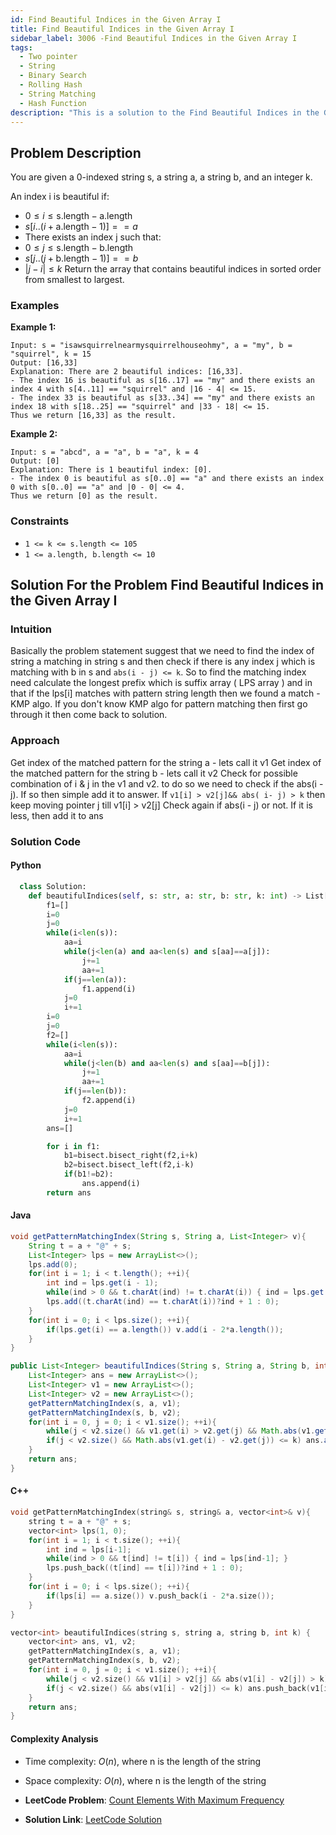 ```yaml
---
id: Find Beautiful Indices in the Given Array I
title: Find Beautiful Indices in the Given Array I
sidebar_label: 3006 -Find Beautiful Indices in the Given Array I
tags:
  - Two pointer
  - String
  - Binary Search
  - Rolling Hash
  - String Matching
  - Hash Function
description: "This is a solution to the Find Beautiful Indices in the Given Array I problem on LeetCode."
---
```


## Problem Description

You are given a 0-indexed string s, a string a, a string b, and an integer k.

An index i is beautiful if:

- $0 \leq i \leq \text{s.length} - \text{a.length}$
- $s[i..(i + \text{a.length} - 1)] == a$
- There exists an index j such that:
- $0 \leq j \leq \text{s.length} - \text{b.length}$
- $s[j..(j + \text{b.length} - 1)] == b$
- $|j - i| \leq k$
  Return the array that contains beautiful indices in sorted order from smallest to largest.

### Examples

**Example 1:**

```
Input: s = "isawsquirrelnearmysquirrelhouseohmy", a = "my", b = "squirrel", k = 15
Output: [16,33]
Explanation: There are 2 beautiful indices: [16,33].
- The index 16 is beautiful as s[16..17] == "my" and there exists an index 4 with s[4..11] == "squirrel" and |16 - 4| <= 15.
- The index 33 is beautiful as s[33..34] == "my" and there exists an index 18 with s[18..25] == "squirrel" and |33 - 18| <= 15.
Thus we return [16,33] as the result.

```

**Example 2:**

```
Input: s = "abcd", a = "a", b = "a", k = 4
Output: [0]
Explanation: There is 1 beautiful index: [0].
- The index 0 is beautiful as s[0..0] == "a" and there exists an index 0 with s[0..0] == "a" and |0 - 0| <= 4.
Thus we return [0] as the result.

```

### Constraints

- `1 <= k <= s.length <= 105`
- `1 <= a.length, b.length <= 10`

## Solution For the Problem Find Beautiful Indices in the Given Array I

### Intuition

Basically the problem statement suggest that we need to find the index of string a matching in string s and then check if there is any index j which is matching with b in s and `abs(i - j) <= k`.
So to find the matching index need calculate the longest prefix which is suffix array ( LPS array ) and in that if the lps[i] matches with pattern string length then we found a match - KMP algo.
If you don't know KMP algo for pattern matching then first go through it then come back to solution.

### Approach

Get index of the matched pattern for the string a - lets call it v1
Get index of the matched pattern for the string b - lets call it v2
Check for possible combination of i & j in the v1 and v2.
to do so we need to check if the abs(i - j). If so then simple add it to answer.
If `v1[i] > v2[j]&& abs( i- j) > k` then keep moving pointer j till v1[i] > v2[j]
Check again if abs(i - j) or not. If it is less, then add it to ans

### Solution Code

#### Python

```py
  class Solution:
    def beautifulIndices(self, s: str, a: str, b: str, k: int) -> List[int]:
        f1=[]
        i=0
        j=0
        while(i<len(s)):
            aa=i
            while(j<len(a) and aa<len(s) and s[aa]==a[j]):
                j+=1
                aa+=1
            if(j==len(a)):
                f1.append(i)
            j=0
            i+=1
        i=0
        j=0
        f2=[]
        while(i<len(s)):
            aa=i
            while(j<len(b) and aa<len(s) and s[aa]==b[j]):
                j+=1
                aa+=1
            if(j==len(b)):
                f2.append(i)
            j=0
            i+=1
        ans=[]

        for i in f1:
            b1=bisect.bisect_right(f2,i+k)
            b2=bisect.bisect_left(f2,i-k)
            if(b1!=b2):
                ans.append(i)
        return ans


```

#### Java

```java
void getPatternMatchingIndex(String s, String a, List<Integer> v){
    String t = a + "@" + s;
    List<Integer> lps = new ArrayList<>();
    lps.add(0);
    for(int i = 1; i < t.length(); ++i){
        int ind = lps.get(i - 1);
        while(ind > 0 && t.charAt(ind) != t.charAt(i)) { ind = lps.get(ind - 1); }
        lps.add((t.charAt(ind) == t.charAt(i))?ind + 1 : 0);
    }
    for(int i = 0; i < lps.size(); ++i){
        if(lps.get(i) == a.length()) v.add(i - 2*a.length());
    }
}

public List<Integer> beautifulIndices(String s, String a, String b, int k) {
    List<Integer> ans = new ArrayList<>();
    List<Integer> v1 = new ArrayList<>();
    List<Integer> v2 = new ArrayList<>();
    getPatternMatchingIndex(s, a, v1);
    getPatternMatchingIndex(s, b, v2);
    for(int i = 0, j = 0; i < v1.size(); ++i){
        while(j < v2.size() && v1.get(i) > v2.get(j) && Math.abs(v1.get(i) - v2.get(j)) > k) j++;
        if(j < v2.size() && Math.abs(v1.get(i) - v2.get(j)) <= k) ans.add(v1.get(i));
    }
    return ans;
}

```

#### C++

```cpp
void getPatternMatchingIndex(string& s, string& a, vector<int>& v){
    string t = a + "@" + s;
    vector<int> lps(1, 0);
    for(int i = 1; i < t.size(); ++i){
        int ind = lps[i-1];
        while(ind > 0 && t[ind] != t[i]) { ind = lps[ind-1]; }
        lps.push_back((t[ind] == t[i])?ind + 1 : 0);
    }
    for(int i = 0; i < lps.size(); ++i){
        if(lps[i] == a.size()) v.push_back(i - 2*a.size());
    }
}

vector<int> beautifulIndices(string s, string a, string b, int k) {
    vector<int> ans, v1, v2;
    getPatternMatchingIndex(s, a, v1);
    getPatternMatchingIndex(s, b, v2);
    for(int i = 0, j = 0; i < v1.size(); ++i){
        while(j < v2.size() && v1[i] > v2[j] && abs(v1[i] - v2[j]) > k) j++;
        if(j < v2.size() && abs(v1[i] - v2[j]) <= k) ans.push_back(v1[i]);
    }
    return ans;
}
```

#### Complexity Analysis

- Time complexity: $O(n)$, where n is the length of the string
- Space complexity: $O(n)$, where n is the length of the string

- **LeetCode Problem**: [ Count Elements With Maximum Frequency](https://leetcode.com/problems/find-beautiful-indices-in-the-given-array-i/description/)

- **Solution Link**: [LeetCode Solution](https://leetcode.com/problems/find-beautiful-indices-in-the-given-array-i/solutions/4561773/c-java-kmp-string-pattern-matching-algo-very-simple)

